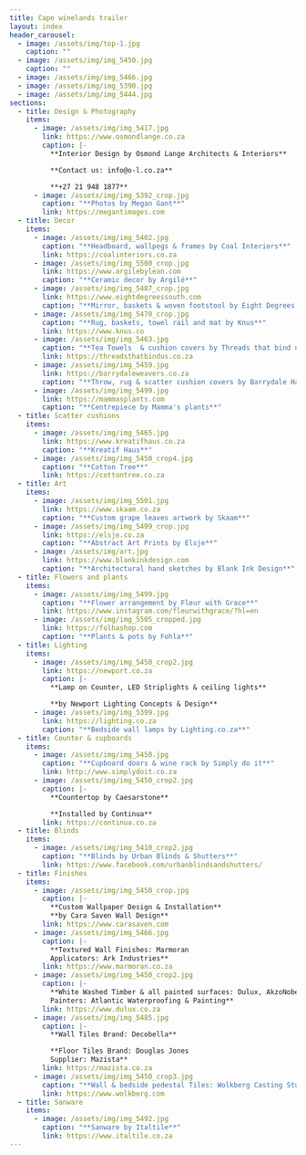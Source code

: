 ```yaml
---
title: Cape winelands trailer
layout: index
header_carousel:
  - image: /assets/img/top-1.jpg
    caption: ""
  - image: /assets/img/img_5450.jpg
    caption: ""
  - image: /assets/img/img_5466.jpg
  - image: /assets/img/img_5390.jpg
  - image: /assets/img/img_5444.jpg
sections:
  - title: Design & Photography
    items:
      - image: /assets/img/img_5417.jpg
        link: https://www.osmondlange.co.za
        caption: |-
          **Interior Design by Osmond Lange Architects & Interiors**

          **Contact us: info@o-l.co.za**              

          **+27 21 948 1877**
      - image: /assets/img/img_5392_crop.jpg
        caption: "**Photos by Megan Gant**"
        link: https://megantimages.com
  - title: Decor
    items:
      - image: /assets/img/img_5402.jpg
        caption: "**Headboard, wallpegs & frames by Coal Interiors**"
        link: https://coalinteriors.co.za
      - image: /assets/img/img_5500_crop.jpg
        link: https://www.argilebylean.com
        caption: "**Ceramic decor by Argilé**"
      - image: /assets/img/img_5487_crop.jpg
        link: https://www.eightdegreessouth.com
        caption: "**Mirror, baskets & woven footstool by Eight Degrees South**"
      - image: /assets/img/img_5470_crop.jpg
        caption: "**Rug, baskets, towel rail and mat by Knus**"
        link: https://www.knus.co
      - image: /assets/img/img_5463.jpg
        caption: "**Tea Towels  & cushion covers by Threads that bind us**"
        link: https://threadsthatbindus.co.za
      - image: /assets/img/img_5459.jpg
        link: https://barrydaleweavers.co.za
        caption: "**Throw, rug & scatter cushion covers by Barrydale Hand Weavers**"
      - image: /assets/img/img_5499.jpg
        link: https://mammasplants.com
        caption: "**Centrepiece by Mamma's plants**"
  - title: Scatter cushions
    items:
      - image: /assets/img/img_5465.jpg
        link: https://www.kreatifhaus.co.za
        caption: "**Kreatif Haus**"
      - image: /assets/img/img_5450_crop4.jpg
        caption: "**Cotton Tree**"
        link: https://cottontree.co.za
  - title: Art
    items:
      - image: /assets/img/img_5501.jpg
        link: https://www.skaam.co.za
        caption: "**Custom grape leaves artwork by Skaam**"
      - image: /assets/img/img_5499_crop.jpg
        link: https://elsje.co.za
        caption: "**Abstract Art Prints by Elsje**"
      - image: /assets/img/art.jpg
        link: https://www.blankinkdesign.com
        caption: "**Architectural hand sketches by Blank Ink Design**"
  - title: Flowers and plants
    items:
      - image: /assets/img/img_5499.jpg
        caption: "**Flower arrangement by Fleur with Grace**"
        link: https://www.instagram.com/fleurwithgrace/?hl=en
      - image: /assets/img/img_5505_cropped.jpg
        link: https://folhashop.com
        caption: "**Plants & pots by Fohla**"
  - title: Lighting
    items:
      - image: /assets/img/img_5450_crop2.jpg
        link: https://newport.co.za
        caption: |-
          **Lamp on Counter, LED Striplights & ceiling lights**

          **by Newport Lighting Concepts & Design**
      - image: /assets/img/img_5399.jpg
        link: https://lighting.co.za
        caption: "**Bedside wall lamps by Lighting.co.za**"
  - title: Counter & cupboards
    items:
      - image: /assets/img/img_5450.jpg
        caption: "**Cupboard doors & wine rack by Simply do it**"
        link: http://www.simplydoit.co.za
      - image: /assets/img/img_5450_crop2.jpg
        caption: |-
          **Countertop by Caesarstone** 

          **Installed by Continua**
        link: https://continua.co.za
  - title: Blinds
    items:
      - image: /assets/img/img_5410_crop2.jpg
        caption: "**Blinds by Urban Blinds & Shutters**"
        link: https://www.facebook.com/urbanblindsandshutters/
  - title: Finishes
    items:
      - image: /assets/img/img_5450_crop.jpg
        caption: |-
          **Custom Wallpaper Design & Installation**
          **by Cara Saven Wall Design**
        link: https://www.carasaven.com
      - image: /assets/img/img_5466.jpg
        caption: |-
          **Textured Wall Finishes: Marmoran 
          Applicators: Ark Industries**
        link: https://www.marmoran.co.za
      - image: /assets/img/img_5450_crop2.jpg
        caption: |-
          **White Washed Timber & all painted surfaces: Dulux, AkzoNobel
          Painters: Atlantic Waterproofing & Painting**
        link: https://www.dulux.co.za
      - image: /assets/img/img_5485.jpg
        caption: |-
          **Wall Tiles Brand: Decobella** 

          **Floor Tiles Brand: Douglas Jones
          Supplier: Mazista**
        link: https://mazista.co.za
      - image: /assets/img/img_5450_crop3.jpg
        caption: "**Wall & bedside pedestal Tiles: Wolkberg Casting Studio**"
        link: https://www.wolkberg.com
  - title: Sanware
    items:
      - image: /assets/img/img_5492.jpg
        caption: "**Sanware by Italtile**"
        link: https://www.italtile.co.za
---
```

